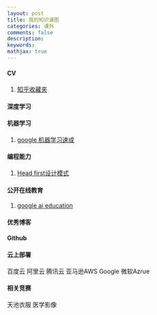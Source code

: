 ```yaml
---
layout: post
title: 我的知识谱图
categories: 课外
comments: false
description: 
keywords: 
mathjax: true
---
```


#### CV
1. [知乎收藏夹](https://www.zhihu.com/collection/117213243)

#### 深度学习


#### 机器学习
1. [google 机器学习速成](https://developers.google.com/machine-learning/crash-course/)

#### 编程能力
1. [Head first设计模式](http://cashow.github.io/head-first-design-patterns-notes.html)

#### 公开在线教育
1. [google ai education](https://ai.google/education/#?modal_active=none)

#### 优秀博客


#### Github

#### 云上部署
百度云
阿里云
腾讯云
亚马逊AWS
Google
微软Azrue


#### 相关竞赛
天池衣服
医学影像


